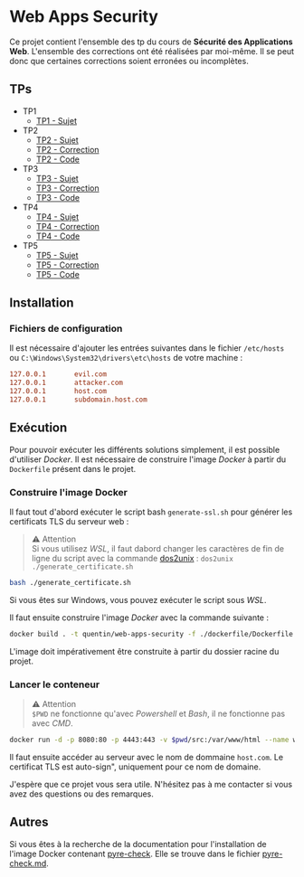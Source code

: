 # Web Apps Security

Ce projet contient l'ensemble des tp du cours de **Sécurité des Applications Web**.
L'ensemble des corrections ont été réalisées par moi-même.
Il se peut donc que certaines corrections soient erronées ou incomplètes.

## TPs

- TP1
  - [TP1 - Sujet](/subjects/tp1.md)
- TP2
  - [TP2 - Sujet](/subjects/tp2.md)
  - [TP2 - Correction](/corrections/TP2.md)
  - [TP2 - Code](/src/tp2)
- TP3
  - [TP3 - Sujet](/subjects/tp3.md)
  - [TP3 - Correction](/corrections/TP3.md)
  - [TP3 - Code](/src/tp3)
- TP4
  - [TP4 - Sujet](/subjects/tp4.md)
  - [TP4 - Correction](/corrections/TP4.md)
  - [TP4 - Code](/src/tp4)
- TP5
  - [TP5 - Sujet](/subjects/tp5.md)
  - [TP5 - Correction](/corrections/TP5.md)
  - [TP5 - Code](/src/tp5)

## Installation

### Fichiers de configuration

Il est nécessaire d'ajouter les entrées suivantes dans le fichier `/etc/hosts` ou `C:\Windows\System32\drivers\etc\hosts` de votre machine :

```conf
127.0.0.1       evil.com
127.0.0.1       attacker.com
127.0.0.1       host.com
127.0.0.1       subdomain.host.com
```

## Exécution

Pour pouvoir exécuter les différents solutions simplement, il est possible d'utiliser *Docker*.
Il est nécessaire de construire l'image *Docker* à partir du `Dockerfile` présent dans le projet.

### Construire l'image Docker

Il faut tout d'abord exécuter le script bash `generate-ssl.sh` pour générer les certificats TLS du serveur web :

> :warning: Attention  
> Si vous utilisez *WSL*, il faut dabord changer les caractères de fin de ligne du script avec la commande [dos2unix](https://command-not-found.com/dos2unix) : `dos2unix ./generate_certificate.sh`

```bash
bash ./generate_certificate.sh
```

Si vous êtes sur Windows, vous pouvez exécuter le script sous *WSL*.

Il faut ensuite construire l'image *Docker* avec la commande suivante :

```bash
docker build . -t quentin/web-apps-security -f ./dockerfile/Dockerfile
```

L'image doit impérativement être construite à partir du dossier racine du projet.

### Lancer le conteneur

> :warning: Attention  
> `$PWD` ne fonctionne qu'avec *Powershell* et *Bash*, il ne fonctionne pas avec *CMD*.

```bash
docker run -d -p 8080:80 -p 4443:443 -v $pwd/src:/var/www/html --name web-apps-security quentin/web-apps-security
```

Il faut ensuite accéder au serveur avec le nom de dommaine `host.com`.
Le certificat TLS est auto-sign", uniquement pour ce nom de domaine.

J'espère que ce projet vous sera utile.
N'hésitez pas à me contacter si vous avez des questions ou des remarques.

## Autres

Si vous êtes à la recherche de la documentation pour l'installation de l'image Docker contenant [pyre-check](https://github.com/facebook/pyre-check).
Elle se trouve dans le fichier [pyre-check.md](docs/pyre-check.md).
